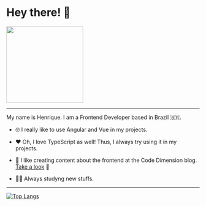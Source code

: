  # Hey there! 🤙

  <div>
     <img src="https://avatars.githubusercontent.com/u/5140430?v=4" width="200" height="200">
  </div>

  <hr>

  My name is Henrique. I am a Frontend Developer based in Brazil 🇧🇷.

  - 🤓 I really like to use Angular and Vue in my projects. 

  - ❤️ Oh, I love TypeScript as well! Thus, I always try using it in my projects. 

  - 📖  I like creating content about the frontend at the Code Dimension blog. [Take a look](https://codedimension.com.br/) 🔗
  
  - 🧑‍🎓 Always studyng new stuffs.

<hr>

[![Top Langs](https://github-readme-stats.vercel.app/api/top-langs/?username=henriquecustodia&layout=compact&theme=radical)](https://github.com/anuraghazra/github-readme-stats)
 
